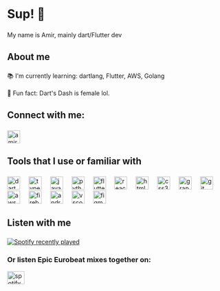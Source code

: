 <h1 align="left">Sup! 🙌</h1>

###

<p align="left">My name is Amir, mainly dart/Flutter dev</p>

###

<h2 align="left">About me</h2>

###

<p align="left">📚 I'm currently learning: dartlang, Flutter, AWS, Golang<br><br>🎲 Fun fact: Dart's Dash is female lol.</p>

###

<h2 align="left">Connect with me:</h2>

###

<p align="left">
<a href="https://linkedin.com/in/amir-asake-b57349257" target="blank"><img align="center" src="https://raw.githubusercontent.com/rahuldkjain/github-profile-readme-generator/master/src/images/icons/Social/linked-in-alt.svg" alt="amir-asake-b57349257" height="30" width="30" /></a>
</p>

###

<h2 align="left">Tools that I use or familiar with</h2>

###

<div align="left">
  <img src="https://cdn.jsdelivr.net/gh/devicons/devicon/icons/dart/dart-original.svg" height="30" alt="dart logo"  />
  <img width="12" />
  <img src="https://cdn.jsdelivr.net/gh/devicons/devicon/icons/typescript/typescript-original.svg" height="30" alt="typescript logo"  />
  <img width="12" />
  <img src="https://cdn.jsdelivr.net/gh/devicons/devicon/icons/javascript/javascript-original.svg" height="30" alt="javascript logo"  />
  <img width="12" />
  <img src="https://cdn.jsdelivr.net/gh/devicons/devicon/icons/python/python-original.svg" height="30" alt="python logo"  />
  <img width="12" />
  <img src="https://cdn.jsdelivr.net/gh/devicons/devicon/icons/flutter/flutter-original.svg" height="30" alt="flutter logo"  />
  <img width="12" />
  <img src="https://cdn.jsdelivr.net/gh/devicons/devicon/icons/react/react-original.svg" height="30" alt="react logo"  />
  <img width="12" />
  <img src="https://cdn.jsdelivr.net/gh/devicons/devicon/icons/html5/html5-original.svg" height="30" alt="html5 logo"  />
  <img width="12" />
  <img src="https://cdn.jsdelivr.net/gh/devicons/devicon/icons/css3/css3-original.svg" height="30" alt="css3 logo"  />
  <img width="12" />
  <img src="https://cdn.jsdelivr.net/gh/devicons/devicon/icons/graphql/graphql-plain.svg" height="30" alt="graphql logo"  />
  <img width="12" />
  <img src="https://cdn.jsdelivr.net/gh/devicons/devicon/icons/git/git-original.svg" height="30" alt="git logo"  />
  <img width="12" />
  <img src="https://upload.wikimedia.org/wikipedia/commons/thumb/9/93/Amazon_Web_Services_Logo.svg/2560px-Amazon_Web_Services_Logo.svg.png" width="30" alt="aws logo"  />
  <img width="12" />
  <img src="https://cdn.jsdelivr.net/gh/devicons/devicon/icons/firebase/firebase-plain.svg" height="30" alt="firebase logo"  />
  <img width="12" />
  <img src="https://cdn.jsdelivr.net/gh/devicons/devicon/icons/androidstudio/androidstudio-original.svg" height="30" alt="androidstudio logo"  />
  <img width="12" />
  <img src="https://cdn.jsdelivr.net/gh/devicons/devicon/icons/vscode/vscode-original.svg" height="30" alt="vscode logo"  />
  <img width="12" />
  <img src="https://cdn.jsdelivr.net/gh/devicons/devicon/icons/figma/figma-original.svg" height="30" alt="figma logo"  />
</div>

###

<h2 align="left">Listen with me</h2>

###

<div align="left">
  <a href="https://open.spotify.com/user/9dus9oe8cdlpe6pdlmbj184zl">
    <img src="https://spotify-recently-played-readme.vercel.app/api?user=9dus9oe8cdlpe6pdlmbj184zl&count=3&unique=false" alt="Spotify recently played"  />
  </a>
</div>

<div align="left">
    <h3>Or listen Epic Eurobeat mixes together on:</h3>
    <a href="https://open.spotify.com/user/9dus9oe8cdlpe6pdlmbj184zl?si=71e3004774d14aef" target="blank"><img align="center" src="https://upload.wikimedia.org/wikipedia/commons/1/19/Spotify_logo_without_text.svg" alt="spotify img svg" height="30" width="40" /></a>
</div>

###
